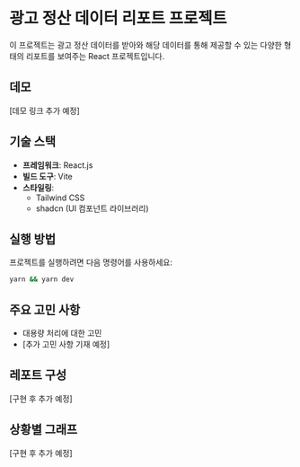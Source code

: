 # 광고 정산 데이터 리포트 프로젝트

이 프로젝트는 광고 정산 데이터를 받아와 해당 데이터를 통해 제공할 수 있는 다양한 형태의 리포트를 보여주는 React 프로젝트입니다.

## 데모

[데모 링크 추가 예정]

## 기술 스택

- **프레임워크**: React.js
- **빌드 도구**: Vite
- **스타일링**:
  - Tailwind CSS
  - shadcn (UI 컴포넌트 라이브러리)

## 실행 방법

프로젝트를 실행하려면 다음 명령어를 사용하세요:

```bash
yarn && yarn dev
```

## 주요 고민 사항

- 대용량 처리에 대한 고민
- [추가 고민 사항 기재 예정]

## 레포트 구성

[구현 후 추가 예정]

## 상황별 그래프

[구현 후 추가 예정]
